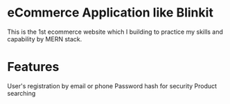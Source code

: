 # eCommerce Application like Blinkit

This is the 1st ecommerce website which I building to practice my skills and capability by MERN stack.

# Features

User's registration by email or phone
Password hash for security
Product searching
